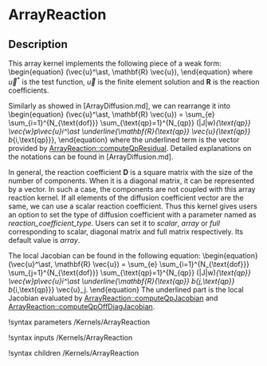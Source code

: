 # ArrayReaction

## Description

This array kernel implements the following piece of a weak form:
\begin{equation}
(\vec{u}^\ast, \mathbf{R} \vec{u}),
\end{equation}
where $\vec{u}^\ast$ is the test function, $\vec{u}$ is the finite element solution and $\mathbf{R}$ is the reaction coefficients.

Similarly as showed in [ArrayDiffusion.md], we can rearrange it into
\begin{equation}
(\vec{u}^\ast, \mathbf{R} \vec{u}) = \sum_{e} \sum_{i=1}^{N_{\text{dof}}} \sum_{\text{qp}=1}^{N_{qp}} (|J|w)_{\text{qp}} \vec{w}_p\vec{u}_i^\ast \underline{\mathbf{R}_{\text{qp}} \vec{u}_{\text{qp}} b_{i,\text{qp}}},
\end{equation}
where the underlined term is the vector provided by [ArrayReaction::computeQpResidual](/ArrayReaction.C).
Detailed explanations on the notations can be found in [ArrayDiffusion.md].

In general, the reaction coefficient $\mathbf{D}$ is a square matrix with the size of the number of components.
When it is a diagonal matrix, it can be represented by a vector.
In such a case, the components are not coupled with this array reaction kernel.
If all elements of the diffusion coefficient vector are the same, we can use a scalar reaction coefficient.
Thus this kernel gives users an option to set the type of diffusion coefficient with a parameter named as *reaction_coefficient_type*.
Users can set it to *scalar*, *array* or *full* corresponding to scalar, diagonal matrix and full matrix respectively.
Its default value is *array*.

The local Jacobian can be found in the following equation:
\begin{equation}
(\vec{u}^\ast, \mathbf{R} \vec{u}) = \sum_{e} \sum_{i=1}^{N_{\text{dof}}} \sum_{j=1}^{N_{\text{dof}}} \sum_{\text{qp}=1}^{N_{qp}} (|J|w)_{\text{qp}} \vec{w}_p\vec{u}_i^\ast \underline{\mathbf{R}_{\text{qp}} b_{j,\text{qp}} b_{i,\text{qp}}} \vec{u}_j.
\end{equation}
The underlined part is the local Jacobian evaluated by [ArrayReaction::computeQpJacobian](/ArrayReaction.C) and [ArrayReaction::computeQpOffDiagJacobian](/ArrayReaction.C).

!syntax parameters /Kernels/ArrayReaction

!syntax inputs /Kernels/ArrayReaction

!syntax children /Kernels/ArrayReaction
